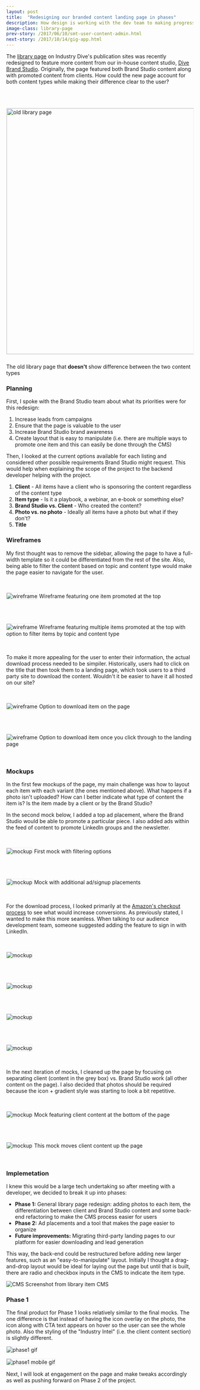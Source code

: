 ```yaml
---
layout: post
title:  "Redesigning our branded content landing page in phases"
description: How design is working with the dev team to making progressive enhancements to the site's library page
image-class: library-page
prev-story: /2017/06/10/smt-user-content-admin.html
next-story: /2017/10/14/gig-app.html
---
```


The [library page](https://www.constructiondive.com/library/) on Industry Dive's publication sites was recently redesigned to feature more content from our in-house content studio, [Dive Brand Studio](https://www.industrydive.com/brandstudio/). Originally, the page featured both Brand Studio content along with promoted content from clients. How could the new page account for both content types while making their difference clear to the user?

<div class="row">
	<div class="columns">
		<img class="p-img" alt="old library page" src="{{ site.url }}/assets/img/library_page/old_library_page.png" style="width:660px; margin: 3rem auto 1.5rem auto; border: 1px solid #eee;">
	</div>
	<span class="help-text" style="margin-bottom: 3rem;">The old library page that <strong>doesn't</strong> show difference between the two content types</span>
</div>

### Planning

First, I spoke with the Brand Studio team about what its priorities were for this redesign:
1. Increase leads from campaigns
2. Ensure that the page is valuable to the user
3. Increase Brand Studio brand awareness
4. Create layout that is easy to manipulate (i.e. there are multiple ways to promote one item and this can easily be done through the CMS)

Then, I looked at the current options available for each listing and considered other possible requirements Brand Studio might request. This would help when explaining the scope of the project to the backend developer helping with the project. 
1. **Client** - All items have a client who is sponsoring the content regardless of the content type
2. **Item type** - Is it a playbook, a webinar, an e-book or something else?
3. **Brand Studio vs. Client** - Who created the content? 
4. **Photo vs. no photo** - Ideally all items have a photo but what if they don't?
5. **Title** 

### Wireframes

My first thought was to remove the sidebar, allowing the page to have a full-width template so it could be differentiated from the rest of the site. Also, being able to filter the content based on topic and content type would make the page easier to navigate for the user.

<div class="row">
	<div class="medium-6 columns">
		<div style="margin: 2rem 0;">
			<img style="border: 1px solid #eee;" src="{{ site.url }}/assets/img/library_page/wireframe1.jpg" alt="wireframe" /> 
			<span class="caption">Wireframe featuring one item promoted at the top</span>
		</div>
	</div>
	<div class="medium-6 columns">
		<div style="margin: 2rem 0;">
			<img style="border: 1px solid #eee;" src="{{ site.url }}/assets/img/library_page/wireframe2.jpg" alt="wireframe" /> 
			<span class="caption">Wireframe featuring multiple items promoted at the top with option to filter items by topic and content type</span>
		</div>
	</div>
</div>

To make it more appealing for the user to enter their information, the actual download process needed to be simpiler. Historically, users had to click on the title that then took them to a landing page, which took users to a third party site to download the content. Wouldn't it be easier to have it all hosted on our site? 

<div class="row">
	<div class="medium-6 columns">
		<div style="margin: 2rem 0;">
			<img style="border: 1px solid #eee;" src="{{ site.url }}/assets/img/library_page/wireframe3.jpg" alt="wireframe" /> 
			<span class="caption">Option to download item on the page</span>
		</div>
	</div>
	<div class="medium-6 columns">
		<div style="margin: 2rem 0;">
			<img style="border: 1px solid #eee;" src="{{ site.url }}/assets/img/library_page/wireframe4.jpg" alt="wireframe" /> 
			<span class="caption">Option to download item once you click through to the landing page</span>
		</div>
	</div>
</div>

### Mockups

In the first few mockups of the page, my main challenge was how to layout each item with each variant (the ones mentioned above). What happens if a photo isn't uploaded? How can I better indicate what type of content the item is? Is the item made by a client or by the Brand Studio? 

In the second mock below, I added a top ad placement, where the Brand Studio would be able to promote a particular piece. I also added ads within the feed of content to promote LinkedIn groups and the newsletter. 

<div class="row">
	<div class="medium-6 columns">
		<div style="margin: 2rem 0;">
			<img style="border: 1px solid #eee;" src="{{ site.url }}/assets/img/library_page/mock1.jpg" alt="mockup" /> 
			<span class="caption">First mock with filtering options</span>
		</div>
	</div>
	<div class="medium-6 columns">
		<div style="margin: 2rem 0;">
			<img style="border: 1px solid #eee;" src="{{ site.url }}/assets/post_img/2017-12-20-library-page/mock2.jpg" alt="mockup" /> 
			<span class="caption">Mock with additional ad/signup placements</span>
		</div>
	</div>
</div>

For the download process, I looked primarily at the [Amazon's checkout process](https://www.smashingmagazine.com/2013/03/designing-a-better-mobile-checkout-process/) to see what would increase conversions. As previously stated, I wanted to make this more seamless. When talking to our audience development team, someone suggested adding the feature to sign in with LinkedIn. 

<div class="row">
	<div class="medium-6 columns">
		<div style="margin: 2rem 0;">
			<img style="border: 1px solid #eee;" src="{{ site.url }}/assets/img/library_page/mock_pop_1.jpg" alt="mockup" /> 
		</div>
	</div>
	<div class="medium-6 columns">
		<div style="margin: 2rem 0;">
			<img style="border: 1px solid #eee;" src="{{ site.url }}/assets/img/library_page/mock_pop_2.jpg" alt="mockup" /> 
		</div>
	</div>
</div>
<div class="row">
	<div class="medium-6 columns">
		<div style="margin: 2rem 0;">
			<img style="border: 1px solid #eee;" src="{{ site.url }}/assets/img/library_page/mock_pop_3.jpg" alt="mockup" /> 
		</div>
	</div>
	<div class="medium-6 columns">
		<div style="margin: 2rem 0;">
			<img style="border: 1px solid #eee;" src="{{ site.url }}/assets/img/library_page/mock_pop_4.jpg" alt="mockup" /> 
		</div>
	</div>
</div>

In the next iteration of mocks, I cleaned up the page by focusing on separating client (content in the grey box) vs. Brand Studio work (all other content on the page). I also decided that photos should be required because the icon + gradient style was starting to look a bit repetitive. 

<div class="row">
	<div class="medium-6 columns">
		<div style="margin: 2rem 0;">
			<img style="border: 1px solid #eee;" src="{{ site.url }}/assets/img/library_page/mock3.jpg" alt="mockup" /> 
			<span class="caption">Mock featuring client content at the bottom of the page</span>
		</div>
	</div>
	<div class="medium-6 columns">
		<div style="margin: 2rem 0;">
			<img style="border: 1px solid #eee;" src="{{ site.url }}/assets/img/library_page/mock4.jpg" alt="mockup" /> 
			<span class="caption">This mock moves client content up the page</span>
		</div>
	</div>
</div>

### Implemetation

I knew this would be a large tech undertaking so after meeting with a developer, we decided to break it up into phases:

* **Phase 1:** General library page redesign: adding photos to each item, the differentiation between client and Brand Studio content and some back-end refactoring to make the CMS process easier for users
* **Phase 2:** Ad placements and a tool that makes the page easier to organize
* **Future improvements:** Migrating third-party landing pages to our platform for easier downloading and lead generation 

This way, the back-end could be restructured before adding new larger features, such as an "easy-to-manipulate" layout. Initially I thought a drag-and-drop layout would be ideal for laying out the page but until that is built, there are radio and checkbox inputs in the CMS to indicate the item type. 

<p class="centered" style="width: 400px;">
	<img src="{{ site.url }}/assets/img/library_page/content_type_CMS.png" alt="CMS" />
	<span class="caption">Screenshot from library item CMS</span>
</p>

### Phase 1

The final product for Phase 1 looks relatively similar to the final mocks. The one difference is that instead of having the icon overlay on the photo, the icon along with CTA text appears on hover so the user can see the whole photo. Also the styling of the "Industry Intel" (i.e. the client content section) is slightly different. 

<p class="centered">
	<img style="border: 1px solid #eee;" src="{{ site.url }}/assets/img/library_page/phase1.gif" alt="phase1 gif" />
</p>

<p class="centered" style="width: 300px;">
	<img style="border: 1px solid #eee;" src="{{ site.url }}/assets/img/library_page/phase1_mobile.gif" alt="phase1 mobile gif" /> 
</p>

Next, I will look at engagement on the page and make tweaks accordingly as well as pushing forward on Phase 2 of the project. 